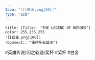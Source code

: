 ```yaml
---
Icon: "![[白金.png|30]]"
Type: "白金"
---
```

```ad-ed-sen-1-platinum
title: (Title:: "THE LEGEND OF HEROES")
color: 255,255,255
![[白金.png|100]]
(Comment:: "獲得所有獎盃")
```

#英雄传说/闪之轨迹/奖杯  #奖杯 #白金